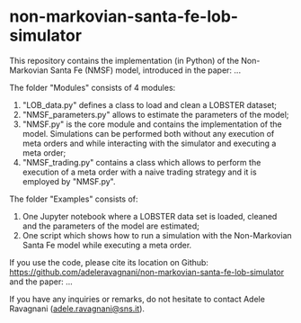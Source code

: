 # non-markovian-santa-fe-lob-simulator

This repository contains the implementation (in Python) of the Non-Markovian Santa Fe (NMSF) model, introduced in the paper: ...

The folder "Modules" consists of 4 modules:
  1) "LOB_data.py" defines a class to load and clean a LOBSTER dataset;
  2) "NMSF_parameters.py" allows to estimate the parameters of the model;
  3) "NMSF.py" is the core module and contains the implementation of the model. Simulations can be performed both without any execution of meta orders and while interacting with the simulator and executing a meta order;
  4) "NMSF_trading.py" contains a class which allows to perform the execution of a meta order with a naive trading strategy and it is employed by "NMSF.py".

The folder "Examples" consists of:
  1) One Jupyter notebook where a LOBSTER data set is loaded, cleaned and the parameters of the model are estimated;
  2) One script which shows how to run a simulation with the Non-Markovian Santa Fe model while executing a meta order.

 If you use the code, please cite its location on Github: https://github.com/adeleravagnani/non-markovian-santa-fe-lob-simulator and the paper: ...

 If you have any inquiries or remarks, do not hesitate to contact Adele Ravagnani (adele.ravagnani@sns.it).
